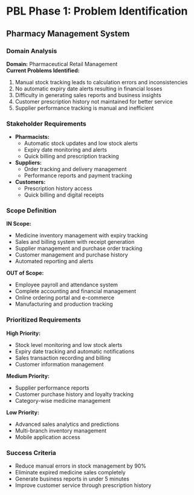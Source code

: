 # PBL Phase 1: Problem Identification
## Pharmacy Management System

### Domain Analysis
**Domain:** Pharmaceutical Retail Management  
**Current Problems Identified:**
1. Manual stock tracking leads to calculation errors and inconsistencies
2. No automatic expiry date alerts resulting in financial losses
3. Difficulty in generating sales reports and business insights
4. Customer prescription history not maintained for better service
5. Supplier performance tracking is manual and inefficient

### Stakeholder Requirements
- **Pharmacists:** 
  - Automatic stock updates and low stock alerts
  - Expiry date monitoring and alerts
  - Quick billing and prescription tracking
- **Suppliers:** 
  - Order tracking and delivery management
  - Performance reports and payment tracking
- **Customers:** 
  - Prescription history access
  - Quick billing and digital receipts

### Scope Definition
**IN Scope:**
- Medicine inventory management with expiry tracking
- Sales and billing system with receipt generation
- Supplier management and purchase order tracking
- Customer management and purchase history
- Automated reporting and alerts

**OUT of Scope:**
- Employee payroll and attendance system
- Complete accounting and financial management
- Online ordering portal and e-commerce
- Manufacturing and production tracking

### Prioritized Requirements
**High Priority:**
- Stock level monitoring and low stock alerts
- Expiry date tracking and automatic notifications  
- Sales transaction recording and billing
- Customer information management

**Medium Priority:**
- Supplier performance reports
- Customer purchase history and loyalty tracking
- Category-wise medicine management

**Low Priority:**
- Advanced sales analytics and predictions
- Multi-branch inventory management
- Mobile application access

### Success Criteria
- Reduce manual errors in stock management by 90%
- Eliminate expired medicine sales completely
- Generate business reports in under 5 minutes
- Improve customer service through prescription history
